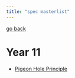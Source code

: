 ```yaml
---
title: "spec masterlist"
---
```

[go back](notes/notes.md)

# Year 11
- [Pigeon Hole Principle](content/notes/AE/specialist/PIGEON-HOLE.md)